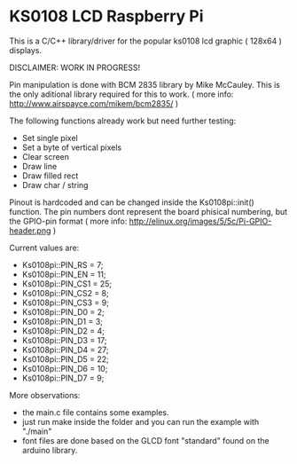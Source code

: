 # KS0108 LCD Raspberry Pi
This is a C/C++ library/driver for the popular ks0108 lcd graphic ( 128x64 ) displays.

DISCLAIMER: WORK IN PROGRESS!

 Pin manipulation is done with BCM 2835 library by Mike McCauley.
This is the only aditional library required for this to work.
( more info: http://www.airspayce.com/mikem/bcm2835/ )

The following functions already work but need further testing:
  - Set single pixel
  - Set a byte of vertical pixels
  - Clear screen
  - Draw line
  - Draw filled rect
  - Draw char / string

 Pinout is hardcoded and can be changed inside the Ks0108pi::init() function.
The pin numbers dont represent the board phisical numbering, but the GPIO-pin format
( more info: http://elinux.org/images/5/5c/Pi-GPIO-header.png )

Current values are:

- Ks0108pi::PIN_RS = 7;
- Ks0108pi::PIN_EN = 11;
- Ks0108pi::PIN_CS1 = 25;
- Ks0108pi::PIN_CS2 = 8;
- Ks0108pi::PIN_CS3 = 9;
- Ks0108pi::PIN_D0 = 2;
- Ks0108pi::PIN_D1 = 3;
- Ks0108pi::PIN_D2 = 4;
- Ks0108pi::PIN_D3 = 17;
- Ks0108pi::PIN_D4 = 27;
- Ks0108pi::PIN_D5 = 22;
- Ks0108pi::PIN_D6 = 10;
- Ks0108pi::PIN_D7 = 9;

More observations:	
  - the main.c file contains some examples.
  - just run make inside the folder and you can run the example with "./main"
  - font files are done based on the GLCD font "standard" found on the arduino library.
	
	
